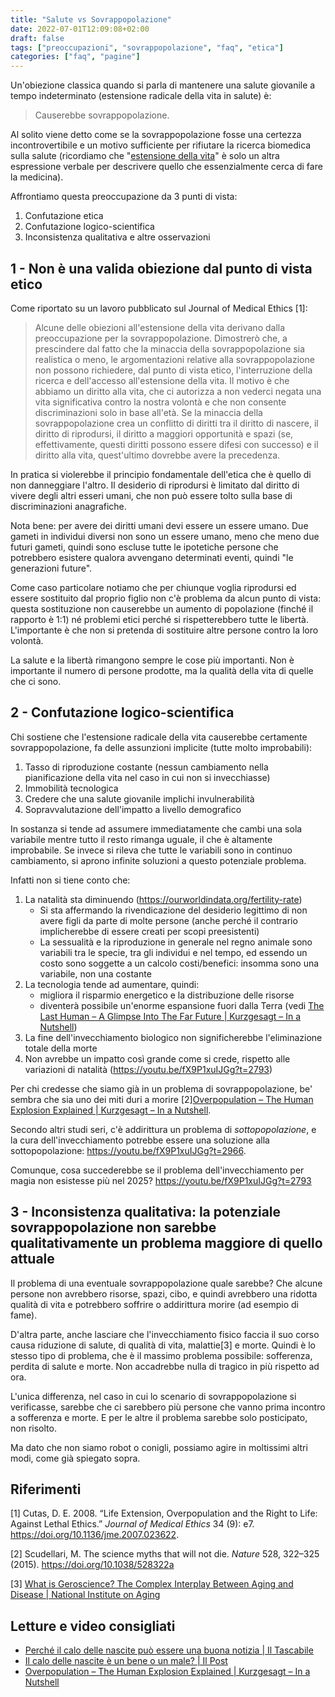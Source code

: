 ```yaml
---
title: "Salute vs Sovrappopolazione"
date: 2022-07-01T12:09:08+02:00
draft: false
tags: ["preoccupazioni", "sovrappopolazione", "faq", "etica"]
categories: ["faq", "pagine"]
---
```


Un'obiezione classica quando si parla di mantenere una salute giovanile a tempo indeterminato (estensione radicale della vita in salute) è:

> Causerebbe sovrappopolazione.

Al solito viene detto come se la sovrappopolazione fosse una certezza incontrovertibile e un motivo sufficiente per rifiutare la ricerca biomedica sulla salute (ricordiamo che "[estensione della vita](https://youtu.be/OzCzCWAxs2g)" è solo un altra espressione verbale per descrivere quello che essenzialmente cerca di fare la medicina).

Affrontiamo questa preoccupazione da 3 punti di vista:

1. Confutazione etica
2. Confutazione logico-scientifica
3. Inconsistenza qualitativa e altre osservazioni

## 1 - Non è una valida obiezione dal punto di vista etico

Come riportato su un lavoro pubblicato sul Journal of Medical Ethics [1]:

> Alcune delle obiezioni all'estensione della vita derivano dalla preoccupazione per la sovrappopolazione. Dimostrerò che, a prescindere dal fatto che la minaccia della sovrappopolazione sia realistica o meno, le argomentazioni relative alla sovrappopolazione non possono richiedere, dal punto di vista etico, l'interruzione della ricerca e dell'accesso all'estensione della vita. Il motivo è che abbiamo un diritto alla vita, che ci autorizza a non vederci negata una vita significativa contro la nostra volontà e che non consente discriminazioni solo in base all'età. Se la minaccia della sovrappopolazione crea un conflitto di diritti tra il diritto di nascere, il diritto di riprodursi, il diritto a maggiori opportunità e spazi (se, effettivamente, questi diritti possono essere difesi con successo) e il diritto alla vita, quest'ultimo dovrebbe avere la precedenza.

In pratica si violerebbe il principio fondamentale dell'etica che è quello di non danneggiare l'altro. Il desiderio di riprodursi è limitato dal diritto di vivere degli altri esseri umani, che non può essere tolto sulla base di discriminazioni anagrafiche.

Nota bene: per avere dei diritti umani devi essere un essere umano. Due gameti in individui diversi non sono un essere umano, meno che meno due futuri gameti, quindi sono escluse tutte le ipotetiche persone che potrebbero esistere qualora avvengano determinati eventi, quindi "le generazioni future".

Come caso particolare notiamo che per chiunque voglia riprodursi ed essere sostituito dal proprio figlio non c'è problema da alcun punto di vista: questa sostituzione non causerebbe un aumento di popolazione (finché il rapporto è 1:1) né problemi etici perché si rispetterebbero tutte le libertà. L'importante è che non si pretenda di sostituire altre persone contro la loro volontà.

La salute e la libertà rimangono sempre le cose più importanti. Non è importante il numero di persone prodotte, ma la qualità della vita di quelle che ci sono.

## 2 - Confutazione logico-scientifica

Chi sostiene che l'estensione radicale della vita causerebbe certamente sovrappopolazione, fa delle assunzioni implicite (tutte molto improbabili):

1. Tasso di riproduzione costante (nessun cambiamento nella pianificazione della vita nel caso in cui non si invecchiasse)
1. Immobilità tecnologica
1. Credere che una salute giovanile implichi invulnerabilità
1. Sopravvalutazione dell'impatto a livello demografico

In sostanza si tende ad assumere immediatamente che cambi una sola variabile mentre tutto il resto rimanga uguale, il che è altamente improbabile.
Se invece si rileva che tutte le variabili sono in continuo cambiamento, si aprono infinite soluzioni a questo potenziale problema.

Infatti non si tiene conto che:

1. La natalità sta diminuendo (https://ourworldindata.org/fertility-rate)
    * Si sta affermando la rivendicazione del desiderio legittimo di non avere figli da parte di molte persone (anche perché il contrario implicherebbe di essere creati per scopi preesistenti)
    * La sessualità e la riproduzione in generale nel regno animale sono variabili tra le specie, tra gli individui e nel tempo, ed essendo un costo sono soggette a un calcolo costi/benefici: insomma sono una variabile, non una costante
1. La tecnologia tende ad aumentare, quindi:
    - migliora il risparmio energetico e la distribuzione delle risorse
    - diventerà possibile un'enorme espansione fuori dalla Terra (vedi [The Last Human – A Glimpse Into The Far Future | Kurzgesagt – In a Nutshell](https://youtu.be/LEENEFaVUzU))
1. La fine dell'invecchiamento biologico non significherebbe l'eliminazione totale della morte
1. Non avrebbe un impatto così grande come si crede, rispetto alle variazioni di natalità (https://youtu.be/fX9P1xuIJGg?t=2793)

Per chi credesse che siamo già in un problema di sovrappopolazione, be' sembra che sia uno dei miti duri a morire [2][Overpopulation – The Human Explosion Explained | Kurzgesagt – In a Nutshell](https://youtu.be/QsBT5EQt348).

Secondo altri studi seri, c'è addirittura un problema di _sottopopolazione_, e la cura dell'invecchiamento potrebbe essere una soluzione alla sottopopolazione: https://youtu.be/fX9P1xuIJGg?t=2966.

Comunque, cosa succederebbe se il problema dell'invecchiamento per magia non esistesse più nel 2025? https://youtu.be/fX9P1xuIJGg?t=2793

## 3 - Inconsistenza qualitativa: la potenziale sovrappopolazione non sarebbe qualitativamente un problema maggiore di quello attuale

Il problema di una eventuale sovrappopolazione quale sarebbe? Che alcune persone non avrebbero risorse, spazi, cibo, e quindi avrebbero una ridotta qualità di vita e potrebbero soffrire o addirittura morire (ad esempio di fame).

D'altra parte, anche lasciare che l'invecchiamento fisico faccia il suo corso causa riduzione di salute, di qualità di vita, malattie[3] e morte. Quindi è lo stesso tipo di problema, che è il massimo problema possibile: sofferenza, perdita di salute e morte. Non accadrebbe nulla di tragico in più rispetto ad ora.

L'unica differenza, nel caso in cui lo scenario di sovrappopolazione si verificasse, sarebbe che ci sarebbero più persone che vanno prima incontro a sofferenza e morte. E per le altre il problema sarebbe solo posticipato, non risolto.

Ma dato che non siamo robot o conigli, possiamo agire in moltissimi altri modi, come già spiegato sopra.

## Riferimenti

[1] Cutas, D. E. 2008. “Life Extension, Overpopulation and the Right to Life: Against Lethal Ethics.” _Journal of Medical Ethics_ 34 (9): e7. https://doi.org/10.1136/jme.2007.023622.

[2] Scudellari, M. The science myths that will not die. _Nature_ 528, 322–325 (2015). https://doi.org/10.1038/528322a

[3] [What is Geroscience? The Complex Interplay Between Aging and Disease | National Institute on Aging](https://youtu.be/lJYrv5OANAo)

## Letture e video consigliati

- [Perché il calo delle nascite può essere una buona notizia | Il Tascabile](https://www.iltascabile.com/scienze/declino-nascite/)
- [Il calo delle nascite è un bene o un male? | Il Post](https://www.ilpost.it/2021/07/16/calo-nascite/)
- [Overpopulation – The Human Explosion Explained | Kurzgesagt – In a Nutshell](https://youtu.be/QsBT5EQt348)
